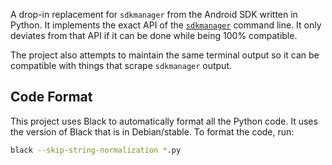 
A drop-in replacement for `sdkmanager` from the Android SDK written in Python.
It implements the exact API of the
[`sdkmanager`](https://developer.android.com/studio/command-line/sdkmanager)
command line.  It only deviates from that API if it can be done while being 100%
compatible.

The project also attempts to maintain the same terminal output so it can be
compatible with things that scrape `sdkmanager` output.


## Code Format

This project uses Black to automatically format all the Python code.  It uses
the version of Black that is in Debian/stable.  To format the code, run:

```bash
black --skip-string-normalization *.py
```
